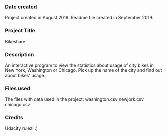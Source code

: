 ### Date created
Project created in August 2019.
Readme file created in September 2019.

### Project Title
Bikeshare

### Description
An interactive program to view the statistics about usage of city bikes in New York, Washington or Chicago. Pick up the name of the city and find out about bikes' usage.

### Files used
The files with data used in the project:
washington.csv
newjork.csv
chicago.csv

### Credits
Udacity rulez! :)
